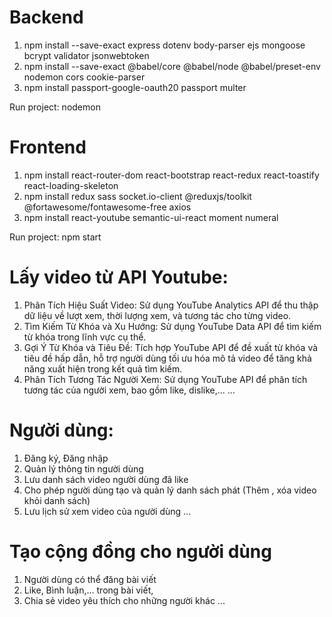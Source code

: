 # Backend

1. npm install --save-exact express dotenv body-parser ejs mongoose bcrypt validator jsonwebtoken
2. npm install --save-exact @babel/core @babel/node @babel/preset-env nodemon cors cookie-parser
3. npm install passport-google-oauth20 passport multer

Run project: nodemon

# Frontend

1. npm install react-router-dom react-bootstrap react-redux react-toastify react-loading-skeleton
2. npm install redux sass socket.io-client @reduxjs/toolkit @fortawesome/fontawesome-free axios
3. npm install react-youtube semantic-ui-react moment numeral

Run project: npm start

# Lấy video từ API Youtube:

1. Phân Tích Hiệu Suất Video: Sử dụng YouTube Analytics API để thu thập dữ liệu về lượt xem, thời lượng xem, và tương tác cho từng video.
2. Tìm Kiếm Từ Khóa và Xu Hướng: Sử dụng YouTube Data API để tìm kiếm từ khóa trong lĩnh vực cụ thể.
3. Gợi Ý Từ Khóa và Tiêu Đề: Tích hợp YouTube API để đề xuất từ khóa và tiêu đề hấp dẫn, hỗ trợ người dùng tối ưu hóa mô tả video để tăng khả năng xuất hiện trong kết quả tìm kiếm.
4. Phân Tích Tương Tác Người Xem: Sử dụng YouTube API để phân tích tương tác của người xem, bao gồm like, dislike,...
   ...

# Người dùng:

1. Đăng ký, Đăng nhập
2. Quản lý thông tin người dùng
3. Lưu danh sách video người dùng đã like
4. Cho phép người dùng tạo và quản lý danh sách phát (Thêm , xóa video khỏi danh sách)
5. Lưu lịch sử xem video của người dùng
   ...

# Tạo cộng đồng cho người dùng

1. Người dùng có thể đăng bài viết
2. Like, Bình luận,... trong bài viết,
3. Chia sẻ video yêu thích cho những người khác
   ...
